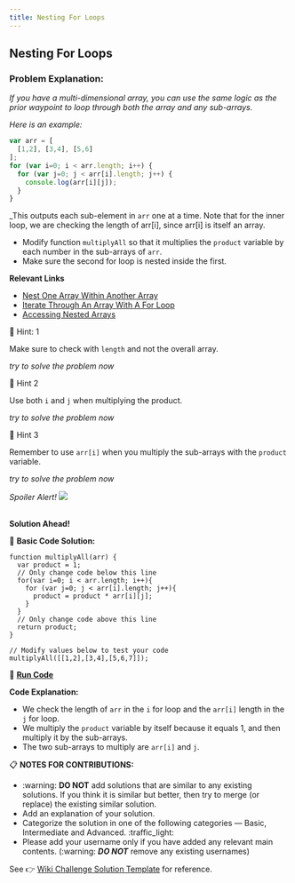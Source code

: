 ```yaml
---
title: Nesting For Loops
---
```

## Nesting For Loops

### Problem Explanation:

_If you have a multi-dimensional array, you can use the same logic as the prior waypoint to loop through both the array and any sub-arrays._

_Here is an example:_

```javascript
var arr = [
  [1,2], [3,4], [5,6]
];
for (var i=0; i < arr.length; i++) {
  for (var j=0; j < arr[i].length; j++) {
    console.log(arr[i][j]);
  }
}
```
_This outputs each sub-element in <code>arr</code> one at a time. Note that for the inner loop, we are checking the length of arr[i], since arr[i] is itself an array.

<ul>
  <li>Modify function <code>multiplyAll</code> so that it multiplies the <code>product</code> variable by each number in the sub-arrays of <code>arr</code>.</li>
  <li>Make sure the second for loop is nested inside the first.</li>
</ul>

<strong>Relevant Links</strong>
<ul>
  <li><a href="https://guide.freecodecamp.org/certifications/javascript-algorithms-and-data-structures/basic-javascript/nest-one-array-within-another-array">Nest One Array Within Another Array</a></li>
  <li><a href="https://learn.freecodecamp.org/javascript-algorithms-and-data-structures/basic-javascript/iterate-through-an-array-with-a-for-loop">Iterate Through An Array With A For Loop</a></li>
  <li><a href="https://learn.freecodecamp.org/javascript-algorithms-and-data-structures/basic-javascript/accessing-nested-arrays">Accessing Nested Arrays</a></li>
</ul>
  
:speech_balloon: Hint: 1

Make sure to check with <code>length</code> and not the overall array.

<em>try to solve the problem now</em>

:speech_balloon: Hint 2<br>

Use both <code>i</code> and <code>j</code> when multiplying the product.

<em>try to solve the problem now</em>

:speech_balloon: Hint 3<br>

Remember to use <code>arr[i]</code> when you multiply the sub-arrays with the <code>product</code> variable.

<em>try to solve the problem now</em>

<em>Spoiler Alert!</em>
<img src="https://discourse-user-assets.s3.amazonaws.com/original/2X/2/2d6c412a50797771301e7ceabd554cef4edcd74d.gif">

<br>
<strong>Solution Ahead!</strong>

:beginner: <strong>Basic Code Solution:</strong>
```
function multiplyAll(arr) {
  var product = 1;
  // Only change code below this line
  for(var i=0; i < arr.length; i++){
    for (var j=0; j < arr[i].length; j++){
      product = product * arr[i][j];
    }
  }
  // Only change code above this line
  return product;
}

// Modify values below to test your code
multiplyAll([[1,2],[3,4],[5,6,7]]);

```
:rocket: <strong><a href="https://learn.freecodecamp.org/javascript-algorithms-and-data-structures/basic-javascript/nesting-for-loops/">Run Code</a></strong>

<strong>Code Explanation:</strong>

<ul>
  <li>We check the length of <code>arr</code> in the <code>i</code> for loop and the <code>arr[i]</code> length in the <code>j</code> for loop.</li>
  <li>We multiply the <code>product</code> variable by itself because it equals 1, and then multiply it by the sub-arrays.</li>
  <li>The two sub-arrays to multiply are <code>arr[i]</code> and <code>j</code>.</li>
</ul>

:clipboard: <strong>NOTES FOR CONTRIBUTIONS:</strong>
<ul>
<li>:warning: <strong>DO NOT</strong> add solutions that are similar to any existing solutions. If you think it is similar but better, then try to merge (or replace) the existing similar solution.</li>
  <li>Add an explanation of your solution.</li>
<li>Categorize the solution in one of the following categories — Basic, Intermediate and Advanced. :traffic_light:</li>
<li>Please add your username only if you have added any relevant main contents. (:warning: <em><strong>DO NOT</strong></em> remove any existing usernames)</li>
  </ul>
  
See :point_right: <a href="http://forum.freecodecamp.com/t/algorithm-article-template/14272"> Wiki Challenge Solution Template</a> for reference.



<!--stackedit_data:
eyJoaXN0b3J5IjpbNzEwMjEzMTc1LC02Mzk1MzU5MjAsNTc4Mj
UwMDAwLC0zNjE1MTMyMTgsLTE2Mjk1NjEwNTksLTE2MzU3MDc1
MzEsLTUxNzIyMzYzNSw2ODU2NzUxNDksLTgyNTMwNTQ4LC0xOT
M0ODkzMjUsMjA1Mjk5NTg2MCwxNTYxMDAxNzU3LDE4Mzc1NTIy
OTMsLTExNTAxMzMyNjcsMTUxMzg0NjIwNCwtMjE0Njc2NDQ0Ny
wtMjQwNjA3MDU1LDIxMzU2MDE2MjQsODE1MjM2OTU4LDgyMDgx
NTI4N119
-->